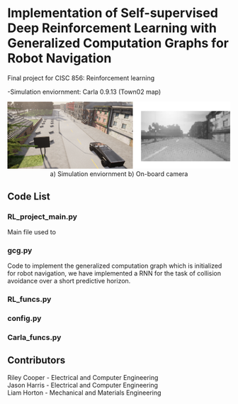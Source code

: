 # Implementation of Self-supervised Deep Reinforcement Learning with Generalized Computation Graphs for Robot Navigation
Final project for CISC 856: Reinforcement learning 


-Simulation enviornment: Carla 0.9.13 (Town02 map)

<p align="center">
  <img src="images/report.png" />
   </br>
   a) Simulation enviornment b) On-board camera
</p>


## Code List
### RL_project_main.py
Main file used to 
### gcg.py
Code to implement the generalized computation graph which is initialized for robot navigation, we have implemented a RNN for the task of collision avoidance over a short predictive horizon.

### RL_funcs.py

### config.py

### Carla_funcs.py


## Contributors
Riley Cooper - Electrical and Computer Engineering  
Jason Harris - Electrical and Computer Engineering  
Liam Horton - Mechanical and Materials Engineering  

